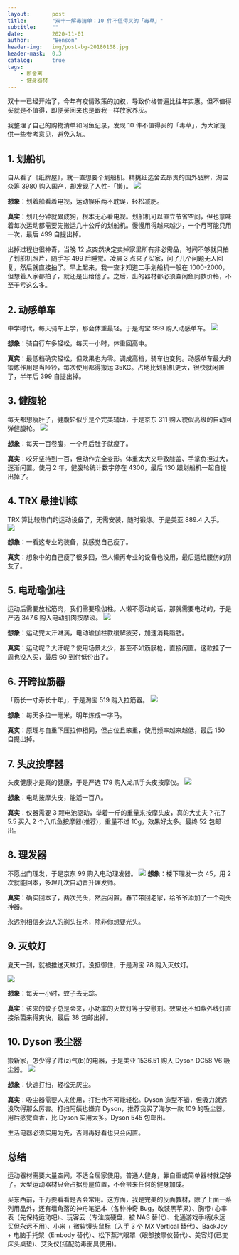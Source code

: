 ```yaml
---
layout:       post
title:        "双十一解毒清单：10 件不值得买的「毒草」"
subtitle:     ""
date:         2020-11-01
author:       "Benson"
header-img:   img/post-bg-20180108.jpg
header-mask:  0.3
catalog:      true
tags:
    - 断舍离
    - 健身器材
---
```


双十一已经开始了，今年有疫情政策的加权，导致价格普遍比往年实惠。但不值得买就是不值得，即便买回来也是跟我一样放家养灰。

我整理了自己的购物清单和闲鱼记录，发现 10 件不值得买的「毒草」，为大家提供一些参考意见，避免入坑。

## 1. 划船机

自从看了《纸牌屋》，就一直想要个划船机。精挑细选舍去昂贵的国外品牌，淘宝众筹 3980 购入国产，却发现了人性-「懒」。
![](http://tc.seoipo.com/20200417091952.png)

**想象**：划着船看着电视，运动娱乐两不耽误，轻松减肥。

**真实**：划几分钟就累成狗，根本无心看电视。划船机可以直立节省空间，但也意味着每次运动都需要先搬运几十公斤的划船机。慢慢用得越来越少，一个月可能只用一次，最后 499 自提出掉。

出掉过程也很神奇，当晚 12 点突然决定卖掉家里所有非必需品，时间不够就只拍了划船机照片，随手写 499 后睡觉。凌晨 3 点来了买家，问了几个问题无人回复，然后就直接拍了。早上起来，我一查才知道二手划船机一般在 1000-2000，但想着人家都拍了，就还是出给他了。之后，出的器材都必须查闲鱼同款价格，不至于亏这么多。

## 2. 动感单车

中学时代，每天骑车上学，那会体重最轻。于是淘宝 999 购入动感单车。
![](http://tc.seoipo.com/20200418183425.png)

**想象**：骑自行车多轻松，每天一小时，体重回高中。

**真实**：最低档确实轻松，但效果也为零。调成高档，骑车也变狗。动感单车最大的锻炼作用是当哑铃，每次使用都得搬运 35KG。占地比划船机更大，很快就闲置了，半年后 399 自提出掉。

## 3. 健腹轮

每天都想瘦肚子，健腹轮似乎是个完美辅助，于是京东 311 购入貌似高级的自动回弹健腹轮。
![](http://tc.seoipo.com/20200417092142.png)

**想象**：每天一百卷腹，一个月后肚子就瘦了。

**真实**：咬牙坚持到一百，但动作完全变形。体重太大又导致膝盖、手掌负担过大，逐渐闲置。使用 2 年，健腹轮统计数字停在 4300，最后 130 跟划船机一起自提出掉了。

## 4. TRX 悬挂训练

TRX 算比较热门的运动设备了，无需安装，随时锻炼。于是美亚 889.4 入手。
![](http://tc.seoipo.com/20200421125830.png)

**想象**：一看这专业的装备，就感觉自己瘦了。

**真实**：想象中的自己瘦了很多回，但人懒再专业的设备也没用，最后送给腰伤的朋友了。

## 5. 电动瑜伽柱
运动后需要放松筋肉，我们需要瑜伽柱。人懒不愿动的话，那就需要电动的，于是严选 347.6 购入电动肌肉按摩滚。
![](http://tc.seoipo.com/20200417100520.png)

**想象**：运动完大汗淋漓，电动瑜伽柱款缓解疲劳，加速消耗脂肪。

**真实**：运动呢？大汗呢？使用场景太少，甚至不如筋膜枪，直接闲置。这款挂了一周也没人买，最后 60 到付低价出了。

## 6. 开跨拉筋器
「筋长一寸寿长十年」，于是淘宝 519 购入拉筋器。
![](http://tc.seoipo.com/20201101114736.png)

**想象**：每天多拉一毫米，明年炼成一字马。

**真实**：原理与自重下压拉伸相同，但占位且笨重，使用频率越来越低，最后 150 自提出掉。

## 7. 头皮按摩器
头皮健康才是真的健康，于是严选 179 购入龙爪手头皮按摩仪。
![](http://tc.seoipo.com/20200417095327.png)

**想象**：电动按摩头皮，能活一百八。

**真实**：仪器需要 3 颗电池驱动，举着一斤的重量来按摩头皮，真的大丈夫？花了 5.5 买入 2 个八爪鱼按摩器(推荐)，重量不过 10g，效果好太多。最终 52 包邮出。

## 8. 理发器
不愿出门理发，于是京东 99 购入电动理发器。
![](http://tc.seoipo.com/20201101115630.png)
**想象**：楼下理发一次 45，用 2 次就能回本，多理几次自动晋升理发师。

**真实**：确实回本了，两次光头，然后闲置。春节带回老家，给爷爷添加了一个剃头神器。

永远别相信身边人的剃头技术，除非你想要光头。

## 9. 灭蚊灯
夏天一到，就被推送灭蚊灯。没抵御住，于是淘宝 78 购入灭蚊灯。

![](http://tc.seoipo.com/20201101115348.png)

**想象**：每天一小时，蚊子去无踪。

**真实**：该来的蚊子总是会来，小功率的灭蚊灯等于安慰剂。效果还不如紫外线灯直接杀菌来得爽快，最后 38 包邮出掉。

## 10. Dyson 吸尘器
搬新家，怎少得了帅(z)气(b)的电器，于是美亚 1536.51 购入 Dyson DC58 V6 吸尘器。
![](http://tc.seoipo.com/20200421110937.png)

**想象**：快速打扫，轻松无灰尘。

**真实**：吸尘器需要人来使用，打扫也不可能轻松。Dyson 造型不错，但吸力就远没吹得那么厉害。打扫阿姨也嫌弃 Dyson，推荐我买了海尔一款 109 的吸尘器。用后感觉真香，比 Dyson 实用太多。Dyson 545 包邮出。

生活电器必须实用为先，否则再好看也只会闲置。

## 总结
运动器材需要大量空间，不适合居家使用。普通人健身，靠自重或简单器材就足够了。大型运动器材只会占据房屋位置，不会带来任何的健身加成。

买东西前，千万要看看是否会常用。这方面，我是完美的反面教材，除了上面一系列用品外，还有墙角落的神舟笔记本（各种神奇 Bug，改装黑苹果）、胸带+心率表（先保持运动吧）、玩客云（专注废硬盘，被 NAS 替代）、北通游戏手柄(永远买但永远不用)、小米 + 微软馒头鼠标（入手 3 个 MX Vertical 替代）、BackJoy + 电脑手托架（Embody 替代）、松下蒸汽眼罩（眼部按摩仪替代）、美容灯(已变床头桌垫)、艾灸仪(搭配防毒面具使用)。